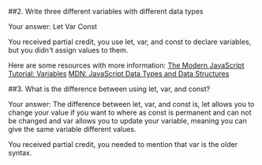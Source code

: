##2. Write three different variables with different data types

Your answer:
Let
Var
Const

You received partial credit, you use let, var, and const to declare variables, but you didn't assign values to them.

Here are some resources with more information:
[The Modern JavaScript Tutorial: Variables](https://javascript.info/variables)
[MDN: JavaScript Data Types and Data Structures](https://developer.mozilla.org/en-US/docs/Web/JavaScript/Data_structures)

##3. What is the difference between using let, var, and const?

Your answer:
The difference between let, var, and const is, let allows you to change your value if you want to where as const is permanent and can not be changed and var allows you to update your variable, meaning you can give the same variable different values.

You received partial credit, you needed to mention that var is the older syntax.

